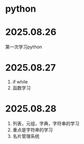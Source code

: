 # python
# 2025.08.26
第一次学习python

# 2025.08.27
1. if while 
2. 函数学习

# 2025.08.28
1. 列表，元组，字典，字符串的学习
2. 重点是字符串的学习
3. 名片管理系统